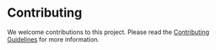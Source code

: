 # Contributing

We welcome contributions to this project. Please read the [Contributing Guidelines](CONTRIBUTING.md) for more information.

